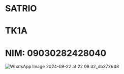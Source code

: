 # SATRIO
# TK1A
# NIM: 09030282428040
![WhatsApp Image 2024-09-22 at 22 09 32_db272648](https://github.com/user-attachments/assets/b58c7f72-96f7-434c-9fac-aa3fad18b5d4)
